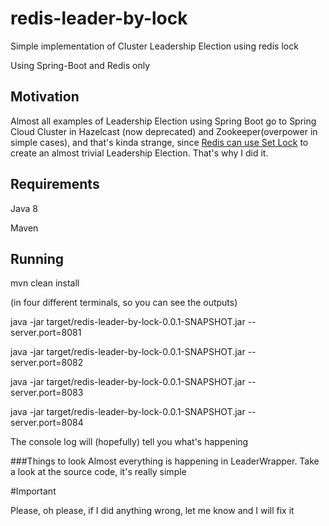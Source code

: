 # redis-leader-by-lock
Simple implementation of Cluster Leadership Election using redis lock

Using Spring-Boot and Redis only

## Motivation
Almost all examples of Leadership Election using Spring Boot go to Spring Cloud Cluster in Hazelcast (now deprecated) and Zookeeper(overpower in simple cases), and that's kinda strange, since [Redis can use Set Lock](http://redis.io/topics/distlock) to create an almost trivial Leadership Election. That's why I did it.

## Requirements
Java 8

Maven

## Running
mvn clean install

(in four different terminals, so you can see the outputs)

java -jar target/redis-leader-by-lock-0.0.1-SNAPSHOT.jar --server.port=8081

java -jar target/redis-leader-by-lock-0.0.1-SNAPSHOT.jar --server.port=8082

java -jar target/redis-leader-by-lock-0.0.1-SNAPSHOT.jar --server.port=8083

java -jar target/redis-leader-by-lock-0.0.1-SNAPSHOT.jar --server.port=8084


The console log will (hopefully) tell you what's happening

###Things to look
Almost everything is happening in LeaderWrapper. Take a look at the source code, it's really simple

#Important

Please, oh please, if I did anything wrong, let me know and I will fix it
